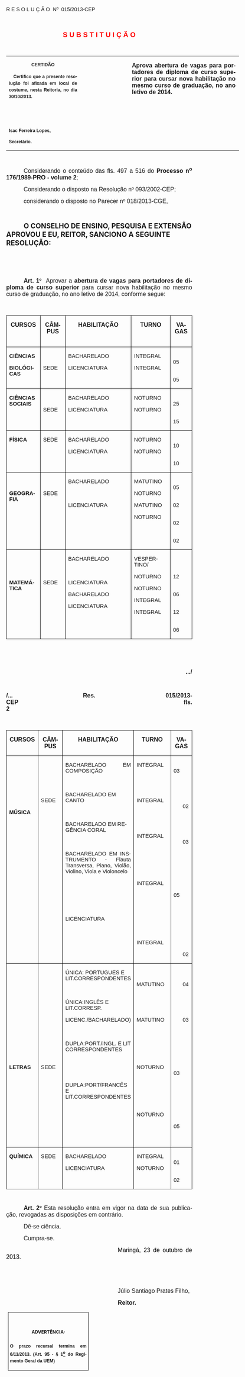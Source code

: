 <body lang=PT-BR link=blue vlink=purple style='tab-interval:35.4pt'>

<div class=Section1>

<p class=MsoTitle><span style='font-family:"Arial","sans-serif";mso-bidi-font-family:
"Times New Roman";mso-no-proof:yes'><o:p>&nbsp;</o:p></span></p>

<p class=MsoTitle><span style='font-family:"Arial","sans-serif";mso-bidi-font-family:
"Times New Roman";mso-no-proof:yes'>R E S O L U Ç Ã O<span
style='mso-spacerun:yes'>  </span>Nº<span style='mso-spacerun:yes'>  </span>015/2013-CEP<o:p></o:p></span></p>

<p class=BodyText21 align=center style='text-align:center'><b style='mso-bidi-font-weight:
normal'><span style='font-size:14.0pt;font-family:"Arial","sans-serif";
mso-bidi-font-family:"Times New Roman";mso-no-proof:yes'><o:p>&nbsp;</o:p></span></b></p>

<p class=BodyText21 align=center style='text-align:center'><b style='mso-bidi-font-weight:
normal'><span style='font-size:14.0pt;font-family:"Arial","sans-serif";
mso-bidi-font-family:"Times New Roman";color:red;mso-no-proof:yes'>S U B S T I
T U I Ç Ã O<o:p></o:p></span></b></p>

<p class=BodyText21><span style='mso-bidi-font-size:12.0pt;font-family:"Arial","sans-serif";
mso-bidi-font-family:"Times New Roman";mso-no-proof:yes'><o:p>&nbsp;</o:p></span></p>

<table class=MsoNormalTable border=0 cellspacing=0 cellpadding=0 width=631
 style='width:473.2pt;border-collapse:collapse;mso-padding-alt:0cm 5.4pt 0cm 5.4pt'>
 <tr style='mso-yfti-irow:0;mso-yfti-firstrow:yes;mso-yfti-lastrow:yes'>
  <td width=196 valign=top style='width:147.15pt;padding:0cm 5.4pt 0cm 5.4pt'>
  <p class=MsoNormal align=center style='text-align:center'><b
  style='mso-bidi-font-weight:normal'><span style='font-size:9.0pt;mso-bidi-font-size:
  10.0pt;font-family:"Arial","sans-serif";mso-bidi-font-family:"Times New Roman";
  mso-no-proof:yes'>CERTIDÃO<o:p></o:p></span></b></p>
  <p class=MsoNormal style='text-align:justify;line-height:150%'><b
  style='mso-bidi-font-weight:normal'><span style='font-size:9.0pt;mso-bidi-font-size:
  10.0pt;line-height:150%;font-family:"Arial","sans-serif";mso-bidi-font-family:
  "Times New Roman";mso-no-proof:yes'><span style='mso-spacerun:yes'>  
  </span>Certifico que a presente resolução foi afixada em local de costume,
  nesta Reitoria, no dia 30/10/2013.<o:p></o:p></span></b></p>
  <p class=MsoNormal><b style='mso-bidi-font-weight:normal'><span
  style='font-size:9.0pt;mso-bidi-font-size:10.0pt;font-family:"Arial","sans-serif";
  mso-bidi-font-family:"Times New Roman";mso-no-proof:yes'><o:p>&nbsp;</o:p></span></b></p>
  <p class=MsoNormal><b style='mso-bidi-font-weight:normal'><span
  style='font-size:9.0pt;mso-bidi-font-size:10.0pt;font-family:"Arial","sans-serif";
  mso-bidi-font-family:"Times New Roman";mso-no-proof:yes'><o:p>&nbsp;</o:p></span></b></p>
  <p class=MsoNormal><b style='mso-bidi-font-weight:normal'><span
  style='font-size:9.0pt;mso-bidi-font-size:10.0pt;font-family:"Arial","sans-serif";
  mso-bidi-font-family:"Times New Roman";mso-no-proof:yes'>Isac Ferreira Lopes,<o:p></o:p></span></b></p>
  <p class=MsoNormal><b style='mso-bidi-font-weight:normal'><span
  style='font-size:9.0pt;mso-bidi-font-size:10.0pt;font-family:"Arial","sans-serif";
  mso-bidi-font-family:"Times New Roman";mso-no-proof:yes'>Secretário.<o:p></o:p></span></b></p>
  </td>
  <td width=131 valign=top style='width:98.25pt;padding:0cm 5.4pt 0cm 5.4pt'>
  <p class=MsoNormal style='margin-right:-5.4pt'><b style='mso-bidi-font-weight:
  normal'><span style='font-size:11.0pt;mso-bidi-font-size:10.0pt;font-family:
  "Arial","sans-serif";mso-bidi-font-family:"Times New Roman";mso-no-proof:
  yes'><o:p>&nbsp;</o:p></span></b></p>
  </td>
  <td width=304 valign=top style='width:227.8pt;padding:0cm 5.4pt 0cm 5.4pt'>
  <p class=MsoNormal style='margin-right:1.7pt;text-align:justify'><b
  style='mso-bidi-font-weight:normal'><span style='font-size:12.0pt;font-family:
  "Arial","sans-serif";mso-bidi-font-family:"Times New Roman";mso-no-proof:
  yes'>Aprova abertura de vagas para portadores de diploma de curso superior
  para cursar nova habilitação no mesmo curso de graduação, no ano letivo de
  2014.<o:p></o:p></span></b></p>
  </td>
 </tr>
</table>

<p class=MsoNormal style='margin-bottom:3.0pt;text-align:justify;text-indent:
35.45pt;mso-layout-grid-align:none;text-autospace:none'><span style='font-size:
8.0pt;font-family:"Arial","sans-serif";mso-no-proof:yes'><o:p>&nbsp;</o:p></span></p>

<p class=MsoNormal style='text-align:justify;text-indent:35.45pt;mso-layout-grid-align:
none;text-autospace:none'><span style='font-size:12.0pt;font-family:"Arial","sans-serif";
mso-no-proof:yes'>Considerando o conteúdo das fls. 497 a 516 do <b
style='mso-bidi-font-weight:normal'>Processo n<sup>o</sup> 176/1989-PRO -
volume 2</b>;<o:p></o:p></span></p>

<p class=MsoNormal style='margin-bottom:4.0pt;text-align:justify;text-indent:
35.45pt;mso-layout-grid-align:none;text-autospace:none'><span style='font-size:
12.0pt;font-family:"Arial","sans-serif";mso-no-proof:yes'>Considerando o
disposto na Resolução nº 093/2002-CEP;<o:p></o:p></span></p>

<p class=MsoNormal style='margin-bottom:4.0pt;text-align:justify;text-indent:
35.45pt;mso-layout-grid-align:none;text-autospace:none'><span style='font-size:
12.0pt;font-family:"Arial","sans-serif";mso-no-proof:yes'>considerando o disposto
no Parecer nº 018/2013-CGE,<o:p></o:p></span></p>

<p class=MsoNormal style='text-align:justify;text-indent:35.45pt'><span
style='font-size:12.0pt;font-family:"Arial","sans-serif";mso-no-proof:yes'><o:p>&nbsp;</o:p></span></p>

<p class=MsoBodyTextIndent style='text-indent:35.45pt'><b style='mso-bidi-font-weight:
normal'><span style='font-size:14.0pt;mso-no-proof:yes'>O CONSELHO DE ENSINO,
PESQUISA E EXTENSÃO APROVOU E EU, REITOR, SANCIONO A SEGUINTE RESOLUÇÃO:<o:p></o:p></span></b></p>

<p class=MsoBodyTextIndent style='text-indent:35.45pt'><span style='font-size:
12.0pt;mso-no-proof:yes'><o:p>&nbsp;</o:p></span></p>

<p class=MsoBodyTextIndent style='text-indent:35.45pt'><span style='font-size:
12.0pt;mso-no-proof:yes'><o:p>&nbsp;</o:p></span></p>

<p class=MsoNormal style='text-align:justify;text-indent:35.45pt;text-autospace:
ideograph-other'><b style='mso-bidi-font-weight:normal'><span style='font-size:
12.0pt;font-family:"Arial","sans-serif"'>Art. 1º</span></b><span
style='font-size:12.0pt;font-family:"Arial","sans-serif"'>&nbsp;&nbsp;</span><span
style='font-size:12.0pt;font-family:"Arial","sans-serif";mso-bidi-font-family:
"Times New Roman";mso-no-proof:yes'>Aprovar a <b style='mso-bidi-font-weight:
normal'>abertura de vagas para portadores de diploma de curso superior</b> para
cursar nova habilitação no mesmo curso de graduação, no ano letivo de 2014,
conforme segue:<o:p></o:p></span></p>

<p class=MsoNormal style='text-align:justify'><span style='font-size:12.0pt;
font-family:"Arial","sans-serif";mso-no-proof:yes'><o:p>&nbsp;</o:p></span></p>

<table class=MsoNormalTable border=1 cellspacing=0 cellpadding=0 width="100%"
 style='width:100.0%;border-collapse:collapse;border:none;mso-border-alt:solid windowtext .5pt;
 mso-yfti-tbllook:1184;mso-padding-alt:0cm 5.4pt 0cm 5.4pt;mso-border-insideh:
 .5pt solid windowtext;mso-border-insidev:.5pt solid windowtext'>
 <tr style='mso-yfti-irow:0;mso-yfti-firstrow:yes'>
  <td width="18%" valign=top style='width:18.24%;border:solid windowtext 1.0pt;
  mso-border-alt:solid windowtext .5pt;padding:0cm 5.4pt 0cm 5.4pt'>
  <p class=MsoNormal align=center style='text-align:center'><b
  style='mso-bidi-font-weight:normal'><span style='font-size:12.0pt;font-family:
  "Arial","sans-serif";mso-no-proof:yes'>CURSOS<o:p></o:p></span></b></p>
  <p class=MsoNormal align=center style='text-align:center'><span
  style='font-size:12.0pt;font-family:"Arial","sans-serif";mso-no-proof:yes'><o:p>&nbsp;</o:p></span></p>
  </td>
  <td width="13%" valign=top style='width:13.54%;border:solid windowtext 1.0pt;
  border-left:none;mso-border-left-alt:solid windowtext .5pt;mso-border-alt:
  solid windowtext .5pt;padding:0cm 5.4pt 0cm 5.4pt'>
  <p class=MsoNormal align=center style='text-align:center'><b
  style='mso-bidi-font-weight:normal'><span style='font-size:12.0pt;font-family:
  "Arial","sans-serif";mso-no-proof:yes'>CÂMPUS<o:p></o:p></span></b></p>
  </td>
  <td width="35%" valign=top style='width:35.5%;border:solid windowtext 1.0pt;
  border-left:none;mso-border-left-alt:solid windowtext .5pt;mso-border-alt:
  solid windowtext .5pt;padding:0cm 5.4pt 0cm 5.4pt'>
  <p class=MsoNormal align=center style='text-align:center'><b
  style='mso-bidi-font-weight:normal'><span style='font-size:12.0pt;font-family:
  "Arial","sans-serif";mso-no-proof:yes'>HABILITAÇÃO<o:p></o:p></span></b></p>
  </td>
  <td width="21%" valign=top style='width:21.02%;border:solid windowtext 1.0pt;
  border-left:none;mso-border-left-alt:solid windowtext .5pt;mso-border-alt:
  solid windowtext .5pt;padding:0cm 5.4pt 0cm 5.4pt'>
  <p class=MsoNormal align=center style='text-align:center'><b
  style='mso-bidi-font-weight:normal'><span style='font-size:12.0pt;font-family:
  "Arial","sans-serif";mso-no-proof:yes'>TURNO<o:p></o:p></span></b></p>
  </td>
  <td width="11%" valign=top style='width:11.7%;border:solid windowtext 1.0pt;
  border-left:none;mso-border-left-alt:solid windowtext .5pt;mso-border-alt:
  solid windowtext .5pt;padding:0cm 5.4pt 0cm 5.4pt'>
  <p class=MsoNormal align=center style='text-align:center'><b
  style='mso-bidi-font-weight:normal'><span style='font-size:12.0pt;font-family:
  "Arial","sans-serif";mso-no-proof:yes'>VAGAS<o:p></o:p></span></b></p>
  </td>
 </tr>
 <tr style='mso-yfti-irow:1'>
  <td width="18%" valign=top style='width:18.24%;border:solid windowtext 1.0pt;
  border-top:none;mso-border-top-alt:solid windowtext .5pt;mso-border-alt:solid windowtext .5pt;
  padding:0cm 5.4pt 0cm 5.4pt'>
  <p class=MsoNormal><b style='mso-bidi-font-weight:normal'><span
  style='font-size:11.0pt;font-family:"Arial","sans-serif";mso-no-proof:yes'>CIÊNCIAS<o:p></o:p></span></b></p>
  <p class=MsoNormal><b style='mso-bidi-font-weight:normal'><span
  style='font-size:11.0pt;font-family:"Arial","sans-serif";mso-no-proof:yes'>BIOLÓGICAS<o:p></o:p></span></b></p>
  </td>
  <td width="13%" valign=top style='width:13.54%;border-top:none;border-left:
  none;border-bottom:solid windowtext 1.0pt;border-right:solid windowtext 1.0pt;
  mso-border-top-alt:solid windowtext .5pt;mso-border-left-alt:solid windowtext .5pt;
  mso-border-alt:solid windowtext .5pt;padding:0cm 5.4pt 0cm 5.4pt'>
  <p class=MsoNormal><span style='font-size:11.0pt;font-family:"Arial","sans-serif";
  mso-no-proof:yes'><o:p>&nbsp;</o:p></span></p>
  <p class=MsoNormal><span style='font-size:11.0pt;font-family:"Arial","sans-serif";
  mso-no-proof:yes'>SEDE<o:p></o:p></span></p>
  </td>
  <td width="35%" valign=top style='width:35.5%;border-top:none;border-left:
  none;border-bottom:solid windowtext 1.0pt;border-right:solid windowtext 1.0pt;
  mso-border-top-alt:solid windowtext .5pt;mso-border-left-alt:solid windowtext .5pt;
  mso-border-alt:solid windowtext .5pt;padding:0cm 5.4pt 0cm 5.4pt'>
  <p class=MsoNormal><span style='font-size:11.0pt;font-family:"Arial","sans-serif";
  mso-no-proof:yes'>BACHARELADO<o:p></o:p></span></p>
  <p class=MsoNormal><span style='font-size:11.0pt;font-family:"Arial","sans-serif";
  mso-no-proof:yes'>LICENCIATURA<o:p></o:p></span></p>
  </td>
  <td width="21%" valign=top style='width:21.02%;border-top:none;border-left:
  none;border-bottom:solid windowtext 1.0pt;border-right:solid windowtext 1.0pt;
  mso-border-top-alt:solid windowtext .5pt;mso-border-left-alt:solid windowtext .5pt;
  mso-border-alt:solid windowtext .5pt;padding:0cm 5.4pt 0cm 5.4pt'>
  <p class=MsoNormal><span style='font-size:11.0pt;font-family:"Arial","sans-serif";
  mso-no-proof:yes'>INTEGRAL<o:p></o:p></span></p>
  <p class=MsoNormal><span style='font-size:11.0pt;font-family:"Arial","sans-serif";
  mso-no-proof:yes'>INTEGRAL<o:p></o:p></span></p>
  </td>
  <td width="11%" valign=top style='width:11.7%;border-top:none;border-left:
  none;border-bottom:solid windowtext 1.0pt;border-right:solid windowtext 1.0pt;
  mso-border-top-alt:solid windowtext .5pt;mso-border-left-alt:solid windowtext .5pt;
  mso-border-alt:solid windowtext .5pt;padding:0cm 5.4pt 0cm 5.4pt'>
  <p class=MsoNormal><span style='font-size:11.0pt;font-family:"Arial","sans-serif";
  mso-no-proof:yes'><span style='mso-spacerun:yes'>       </span>05<o:p></o:p></span></p>
  <p class=MsoNormal><span style='font-size:11.0pt;font-family:"Arial","sans-serif";
  mso-no-proof:yes'><span style='mso-spacerun:yes'>       </span>05<o:p></o:p></span></p>
  </td>
 </tr>
 <tr style='mso-yfti-irow:2'>
  <td width="18%" valign=top style='width:18.24%;border:solid windowtext 1.0pt;
  border-top:none;mso-border-top-alt:solid windowtext .5pt;mso-border-alt:solid windowtext .5pt;
  padding:0cm 5.4pt 0cm 5.4pt'>
  <p class=MsoNormal><b style='mso-bidi-font-weight:normal'><span
  style='font-size:11.0pt;font-family:"Arial","sans-serif";mso-no-proof:yes'>CIÊNCIAS
  SOCIAIS<o:p></o:p></span></b></p>
  </td>
  <td width="13%" valign=top style='width:13.54%;border-top:none;border-left:
  none;border-bottom:solid windowtext 1.0pt;border-right:solid windowtext 1.0pt;
  mso-border-top-alt:solid windowtext .5pt;mso-border-left-alt:solid windowtext .5pt;
  mso-border-alt:solid windowtext .5pt;padding:0cm 5.4pt 0cm 5.4pt'>
  <p class=MsoNormal><span style='font-size:11.0pt;font-family:"Arial","sans-serif";
  mso-no-proof:yes'><o:p>&nbsp;</o:p></span></p>
  <p class=MsoNormal><span style='font-size:11.0pt;font-family:"Arial","sans-serif";
  mso-no-proof:yes'>SEDE<o:p></o:p></span></p>
  </td>
  <td width="35%" valign=top style='width:35.5%;border-top:none;border-left:
  none;border-bottom:solid windowtext 1.0pt;border-right:solid windowtext 1.0pt;
  mso-border-top-alt:solid windowtext .5pt;mso-border-left-alt:solid windowtext .5pt;
  mso-border-alt:solid windowtext .5pt;padding:0cm 5.4pt 0cm 5.4pt'>
  <p class=MsoNormal><span style='font-size:11.0pt;font-family:"Arial","sans-serif";
  mso-no-proof:yes'>BACHARELADO<o:p></o:p></span></p>
  <p class=MsoNormal><span style='font-size:11.0pt;font-family:"Arial","sans-serif";
  mso-no-proof:yes'>LICENCIATURA<o:p></o:p></span></p>
  </td>
  <td width="21%" valign=top style='width:21.02%;border-top:none;border-left:
  none;border-bottom:solid windowtext 1.0pt;border-right:solid windowtext 1.0pt;
  mso-border-top-alt:solid windowtext .5pt;mso-border-left-alt:solid windowtext .5pt;
  mso-border-alt:solid windowtext .5pt;padding:0cm 5.4pt 0cm 5.4pt'>
  <p class=MsoNormal><span style='font-size:11.0pt;font-family:"Arial","sans-serif";
  mso-no-proof:yes'>NOTURNO<o:p></o:p></span></p>
  <p class=MsoNormal><span style='font-size:11.0pt;font-family:"Arial","sans-serif";
  mso-no-proof:yes'>NOTURNO<o:p></o:p></span></p>
  </td>
  <td width="11%" valign=top style='width:11.7%;border-top:none;border-left:
  none;border-bottom:solid windowtext 1.0pt;border-right:solid windowtext 1.0pt;
  mso-border-top-alt:solid windowtext .5pt;mso-border-left-alt:solid windowtext .5pt;
  mso-border-alt:solid windowtext .5pt;padding:0cm 5.4pt 0cm 5.4pt'>
  <p class=MsoNormal><span style='font-size:11.0pt;font-family:"Arial","sans-serif";
  mso-no-proof:yes'><span style='mso-spacerun:yes'>       </span>25<o:p></o:p></span></p>
  <p class=MsoNormal><span style='font-size:11.0pt;font-family:"Arial","sans-serif";
  mso-no-proof:yes'><span style='mso-spacerun:yes'>       </span>15<o:p></o:p></span></p>
  </td>
 </tr>
 <tr style='mso-yfti-irow:3'>
  <td width="18%" valign=top style='width:18.24%;border:solid windowtext 1.0pt;
  border-top:none;mso-border-top-alt:solid windowtext .5pt;mso-border-alt:solid windowtext .5pt;
  padding:0cm 5.4pt 0cm 5.4pt'>
  <p class=MsoNormal><b style='mso-bidi-font-weight:normal'><span
  style='font-size:11.0pt;font-family:"Arial","sans-serif";mso-no-proof:yes'>FÍSICA<o:p></o:p></span></b></p>
  </td>
  <td width="13%" valign=top style='width:13.54%;border-top:none;border-left:
  none;border-bottom:solid windowtext 1.0pt;border-right:solid windowtext 1.0pt;
  mso-border-top-alt:solid windowtext .5pt;mso-border-left-alt:solid windowtext .5pt;
  mso-border-alt:solid windowtext .5pt;padding:0cm 5.4pt 0cm 5.4pt'>
  <p class=MsoNormal><span style='font-size:11.0pt;font-family:"Arial","sans-serif";
  mso-no-proof:yes'>SEDE<o:p></o:p></span></p>
  </td>
  <td width="35%" valign=top style='width:35.5%;border-top:none;border-left:
  none;border-bottom:solid windowtext 1.0pt;border-right:solid windowtext 1.0pt;
  mso-border-top-alt:solid windowtext .5pt;mso-border-left-alt:solid windowtext .5pt;
  mso-border-alt:solid windowtext .5pt;padding:0cm 5.4pt 0cm 5.4pt'>
  <p class=MsoNormal><span style='font-size:11.0pt;font-family:"Arial","sans-serif";
  mso-no-proof:yes'>BACHARELADO<o:p></o:p></span></p>
  <p class=MsoNormal><span style='font-size:11.0pt;font-family:"Arial","sans-serif";
  mso-no-proof:yes'>LICENCIATURA<o:p></o:p></span></p>
  </td>
  <td width="21%" valign=top style='width:21.02%;border-top:none;border-left:
  none;border-bottom:solid windowtext 1.0pt;border-right:solid windowtext 1.0pt;
  mso-border-top-alt:solid windowtext .5pt;mso-border-left-alt:solid windowtext .5pt;
  mso-border-alt:solid windowtext .5pt;padding:0cm 5.4pt 0cm 5.4pt'>
  <p class=MsoNormal><span style='font-size:11.0pt;font-family:"Arial","sans-serif";
  mso-no-proof:yes'>NOTURNO<o:p></o:p></span></p>
  <p class=MsoNormal><span style='font-size:11.0pt;font-family:"Arial","sans-serif";
  mso-no-proof:yes'>NOTURNO<o:p></o:p></span></p>
  </td>
  <td width="11%" valign=top style='width:11.7%;border-top:none;border-left:
  none;border-bottom:solid windowtext 1.0pt;border-right:solid windowtext 1.0pt;
  mso-border-top-alt:solid windowtext .5pt;mso-border-left-alt:solid windowtext .5pt;
  mso-border-alt:solid windowtext .5pt;padding:0cm 5.4pt 0cm 5.4pt'>
  <p class=MsoNormal><span style='font-size:11.0pt;font-family:"Arial","sans-serif";
  mso-no-proof:yes'><span style='mso-spacerun:yes'>       </span>10<o:p></o:p></span></p>
  <p class=MsoNormal><span style='font-size:11.0pt;font-family:"Arial","sans-serif";
  mso-no-proof:yes'><span style='mso-spacerun:yes'>       </span>10<o:p></o:p></span></p>
  </td>
 </tr>
 <tr style='mso-yfti-irow:4'>
  <td width="18%" valign=top style='width:18.24%;border:solid windowtext 1.0pt;
  border-top:none;mso-border-top-alt:solid windowtext .5pt;mso-border-alt:solid windowtext .5pt;
  padding:0cm 5.4pt 0cm 5.4pt'>
  <p class=MsoNormal><b style='mso-bidi-font-weight:normal'><span
  style='font-size:11.0pt;font-family:"Arial","sans-serif";mso-no-proof:yes'><o:p>&nbsp;</o:p></span></b></p>
  <p class=MsoNormal><b style='mso-bidi-font-weight:normal'><span
  style='font-size:11.0pt;font-family:"Arial","sans-serif";mso-no-proof:yes'>GEOGRAFIA<o:p></o:p></span></b></p>
  </td>
  <td width="13%" valign=top style='width:13.54%;border-top:none;border-left:
  none;border-bottom:solid windowtext 1.0pt;border-right:solid windowtext 1.0pt;
  mso-border-top-alt:solid windowtext .5pt;mso-border-left-alt:solid windowtext .5pt;
  mso-border-alt:solid windowtext .5pt;padding:0cm 5.4pt 0cm 5.4pt'>
  <p class=MsoNormal><span style='font-size:11.0pt;font-family:"Arial","sans-serif";
  mso-no-proof:yes'><span style='mso-spacerun:yes'>     </span><o:p></o:p></span></p>
  <p class=MsoNormal><span style='font-size:11.0pt;font-family:"Arial","sans-serif";
  mso-no-proof:yes'>SEDE<o:p></o:p></span></p>
  </td>
  <td width="35%" valign=top style='width:35.5%;border-top:none;border-left:
  none;border-bottom:solid windowtext 1.0pt;border-right:solid windowtext 1.0pt;
  mso-border-top-alt:solid windowtext .5pt;mso-border-left-alt:solid windowtext .5pt;
  mso-border-alt:solid windowtext .5pt;padding:0cm 5.4pt 0cm 5.4pt'>
  <p class=MsoNormal><span style='font-size:11.0pt;font-family:"Arial","sans-serif";
  mso-no-proof:yes'>BACHARELADO<o:p></o:p></span></p>
  <p class=MsoNormal><span style='font-size:11.0pt;font-family:"Arial","sans-serif";
  mso-no-proof:yes'><o:p>&nbsp;</o:p></span></p>
  <p class=MsoNormal><span style='font-size:11.0pt;font-family:"Arial","sans-serif";
  mso-no-proof:yes'>LICENCIATURA<o:p></o:p></span></p>
  </td>
  <td width="21%" valign=top style='width:21.02%;border-top:none;border-left:
  none;border-bottom:solid windowtext 1.0pt;border-right:solid windowtext 1.0pt;
  mso-border-top-alt:solid windowtext .5pt;mso-border-left-alt:solid windowtext .5pt;
  mso-border-alt:solid windowtext .5pt;padding:0cm 5.4pt 0cm 5.4pt'>
  <p class=MsoNormal><span style='font-size:11.0pt;font-family:"Arial","sans-serif";
  mso-no-proof:yes'>MATUTINO<o:p></o:p></span></p>
  <p class=MsoNormal><span style='font-size:11.0pt;font-family:"Arial","sans-serif";
  mso-no-proof:yes'>NOTURNO<o:p></o:p></span></p>
  <p class=MsoNormal><span style='font-size:11.0pt;font-family:"Arial","sans-serif";
  mso-no-proof:yes'>MATUTINO<o:p></o:p></span></p>
  <p class=MsoNormal><span style='font-size:11.0pt;font-family:"Arial","sans-serif";
  mso-no-proof:yes'>NOTURNO<o:p></o:p></span></p>
  </td>
  <td width="11%" valign=top style='width:11.7%;border-top:none;border-left:
  none;border-bottom:solid windowtext 1.0pt;border-right:solid windowtext 1.0pt;
  mso-border-top-alt:solid windowtext .5pt;mso-border-left-alt:solid windowtext .5pt;
  mso-border-alt:solid windowtext .5pt;padding:0cm 5.4pt 0cm 5.4pt'>
  <p class=MsoNormal><span style='font-size:11.0pt;font-family:"Arial","sans-serif";
  mso-no-proof:yes'><span style='mso-spacerun:yes'>       </span>05<o:p></o:p></span></p>
  <p class=MsoNormal><span style='font-size:11.0pt;font-family:"Arial","sans-serif";
  mso-no-proof:yes'><span style='mso-spacerun:yes'>       </span>02<o:p></o:p></span></p>
  <p class=MsoNormal><span style='font-size:11.0pt;font-family:"Arial","sans-serif";
  mso-no-proof:yes'><span style='mso-spacerun:yes'>       </span>02<o:p></o:p></span></p>
  <p class=MsoNormal><span style='font-size:11.0pt;font-family:"Arial","sans-serif";
  mso-no-proof:yes'><span style='mso-spacerun:yes'>       </span>02<o:p></o:p></span></p>
  </td>
 </tr>
 <tr style='mso-yfti-irow:5;mso-yfti-lastrow:yes'>
  <td width="18%" valign=top style='width:18.24%;border:solid windowtext 1.0pt;
  border-top:none;mso-border-top-alt:solid windowtext .5pt;mso-border-alt:solid windowtext .5pt;
  padding:0cm 5.4pt 0cm 5.4pt'>
  <p class=MsoNormal><b style='mso-bidi-font-weight:normal'><span
  style='font-size:11.0pt;font-family:"Arial","sans-serif";mso-no-proof:yes'><o:p>&nbsp;</o:p></span></b></p>
  <p class=MsoNormal><b style='mso-bidi-font-weight:normal'><span
  style='font-size:11.0pt;font-family:"Arial","sans-serif";mso-no-proof:yes'><o:p>&nbsp;</o:p></span></b></p>
  <p class=MsoNormal><b style='mso-bidi-font-weight:normal'><span
  style='font-size:11.0pt;font-family:"Arial","sans-serif";mso-no-proof:yes'>MATEMÁTICA<o:p></o:p></span></b></p>
  </td>
  <td width="13%" valign=top style='width:13.54%;border-top:none;border-left:
  none;border-bottom:solid windowtext 1.0pt;border-right:solid windowtext 1.0pt;
  mso-border-top-alt:solid windowtext .5pt;mso-border-left-alt:solid windowtext .5pt;
  mso-border-alt:solid windowtext .5pt;padding:0cm 5.4pt 0cm 5.4pt'>
  <p class=MsoNormal><span style='font-size:11.0pt;font-family:"Arial","sans-serif";
  mso-no-proof:yes'><span style='mso-spacerun:yes'>    </span><o:p></o:p></span></p>
  <p class=MsoNormal><span style='font-size:11.0pt;font-family:"Arial","sans-serif";
  mso-no-proof:yes'><o:p>&nbsp;</o:p></span></p>
  <p class=MsoNormal><span style='font-size:11.0pt;font-family:"Arial","sans-serif";
  mso-no-proof:yes'>SEDE<o:p></o:p></span></p>
  </td>
  <td width="35%" valign=top style='width:35.5%;border-top:none;border-left:
  none;border-bottom:solid windowtext 1.0pt;border-right:solid windowtext 1.0pt;
  mso-border-top-alt:solid windowtext .5pt;mso-border-left-alt:solid windowtext .5pt;
  mso-border-alt:solid windowtext .5pt;padding:0cm 5.4pt 0cm 5.4pt'>
  <p class=MsoNormal><span style='font-size:11.0pt;font-family:"Arial","sans-serif";
  mso-no-proof:yes'>BACHARELADO<o:p></o:p></span></p>
  <p class=MsoNormal><span style='font-size:11.0pt;font-family:"Arial","sans-serif";
  mso-no-proof:yes'><o:p>&nbsp;</o:p></span></p>
  <p class=MsoNormal><span style='font-size:11.0pt;font-family:"Arial","sans-serif";
  mso-no-proof:yes'>LICENCIATURA<o:p></o:p></span></p>
  <p class=MsoNormal><span style='font-size:11.0pt;font-family:"Arial","sans-serif";
  mso-no-proof:yes'>BACHARELADO<o:p></o:p></span></p>
  <p class=MsoNormal><span style='font-size:11.0pt;font-family:"Arial","sans-serif";
  mso-no-proof:yes'>LICENCIATURA<o:p></o:p></span></p>
  </td>
  <td width="21%" valign=top style='width:21.02%;border-top:none;border-left:
  none;border-bottom:solid windowtext 1.0pt;border-right:solid windowtext 1.0pt;
  mso-border-top-alt:solid windowtext .5pt;mso-border-left-alt:solid windowtext .5pt;
  mso-border-alt:solid windowtext .5pt;padding:0cm 5.4pt 0cm 5.4pt'>
  <p class=MsoNormal><span style='font-size:11.0pt;font-family:"Arial","sans-serif";
  mso-no-proof:yes'>VESPERTINO/<o:p></o:p></span></p>
  <p class=MsoNormal><span style='font-size:11.0pt;font-family:"Arial","sans-serif";
  mso-no-proof:yes'>NOTURNO<o:p></o:p></span></p>
  <p class=MsoNormal><span style='font-size:11.0pt;font-family:"Arial","sans-serif";
  mso-no-proof:yes'>NOTURNO<o:p></o:p></span></p>
  <p class=MsoNormal><span style='font-size:11.0pt;font-family:"Arial","sans-serif";
  mso-no-proof:yes'>INTEGRAL<o:p></o:p></span></p>
  <p class=MsoNormal><span style='font-size:11.0pt;font-family:"Arial","sans-serif";
  mso-no-proof:yes'>INTEGRAL<o:p></o:p></span></p>
  </td>
  <td width="11%" valign=top style='width:11.7%;border-top:none;border-left:
  none;border-bottom:solid windowtext 1.0pt;border-right:solid windowtext 1.0pt;
  mso-border-top-alt:solid windowtext .5pt;mso-border-left-alt:solid windowtext .5pt;
  mso-border-alt:solid windowtext .5pt;padding:0cm 5.4pt 0cm 5.4pt'>
  <p class=MsoNormal><span style='font-size:11.0pt;font-family:"Arial","sans-serif";
  mso-no-proof:yes'><o:p>&nbsp;</o:p></span></p>
  <p class=MsoNormal><span style='font-size:11.0pt;font-family:"Arial","sans-serif";
  mso-no-proof:yes'><span style='mso-spacerun:yes'>       </span>12<o:p></o:p></span></p>
  <p class=MsoNormal><span style='font-size:11.0pt;font-family:"Arial","sans-serif";
  mso-no-proof:yes'><span style='mso-spacerun:yes'>       </span>06<o:p></o:p></span></p>
  <p class=MsoNormal><span style='font-size:11.0pt;font-family:"Arial","sans-serif";
  mso-no-proof:yes'><span style='mso-spacerun:yes'>       </span>12<o:p></o:p></span></p>
  <p class=MsoNormal><span style='font-size:11.0pt;font-family:"Arial","sans-serif";
  mso-no-proof:yes'><span style='mso-spacerun:yes'>       </span>06<o:p></o:p></span></p>
  </td>
 </tr>
</table>

<p class=MsoNormal><b style='mso-bidi-font-weight:normal'><span
style='font-size:12.0pt;font-family:"Arial","sans-serif"'><o:p>&nbsp;</o:p></span></b></p>

<p class=MsoNormal><b style='mso-bidi-font-weight:normal'><span
style='font-size:12.0pt;font-family:"Arial","sans-serif"'><o:p>&nbsp;</o:p></span></b></p>

<p class=MsoNormal align=right style='text-align:right'><b style='mso-bidi-font-weight:
normal'><span style='font-size:12.0pt;font-family:"Arial","sans-serif"'>.../<o:p></o:p></span></b></p>

<p class=MsoNormal align=right style='text-align:right'><b style='mso-bidi-font-weight:
normal'><span style='font-size:12.0pt;font-family:"Arial","sans-serif"'><o:p>&nbsp;</o:p></span></b></p>

<p class=MsoNormal style='text-align:justify'><b style='mso-bidi-font-weight:
normal'><span style='font-size:12.0pt;font-family:"Arial","sans-serif"'>/... Res.
015/2013-CEP<span style='mso-tab-count:9'>                                                                                                    </span>fls.
2<o:p></o:p></span></b></p>

<p class=MsoNormal align=right style='text-align:right'><b style='mso-bidi-font-weight:
normal'><span style='font-size:12.0pt;font-family:"Arial","sans-serif"'><o:p>&nbsp;</o:p></span></b></p>

<table class=MsoNormalTable border=1 cellspacing=0 cellpadding=0 width="100%"
 style='width:100.0%;border-collapse:collapse;border:none;mso-border-alt:solid windowtext .5pt;
 mso-yfti-tbllook:1184;mso-padding-alt:0cm 5.4pt 0cm 5.4pt;mso-border-insideh:
 .5pt solid windowtext;mso-border-insidev:.5pt solid windowtext'>
 <tr style='mso-yfti-irow:0;mso-yfti-firstrow:yes'>
  <td width="18%" valign=top style='width:18.24%;border:solid windowtext 1.0pt;
  mso-border-alt:solid windowtext .5pt;padding:0cm 5.4pt 0cm 5.4pt'>
  <p class=MsoNormal align=center style='text-align:center'><b
  style='mso-bidi-font-weight:normal'><span style='font-size:12.0pt;font-family:
  "Arial","sans-serif";mso-no-proof:yes'>CURSOS</span></b><span
  style='font-size:12.0pt;font-family:"Arial","sans-serif";mso-no-proof:yes'><o:p></o:p></span></p>
  </td>
  <td width="13%" valign=top style='width:13.54%;border:solid windowtext 1.0pt;
  border-left:none;mso-border-left-alt:solid windowtext .5pt;mso-border-alt:
  solid windowtext .5pt;padding:0cm 5.4pt 0cm 5.4pt'>
  <p class=MsoNormal align=center style='text-align:center'><b
  style='mso-bidi-font-weight:normal'><span style='font-size:12.0pt;font-family:
  "Arial","sans-serif";mso-no-proof:yes'>CÂMPUS<o:p></o:p></span></b></p>
  </td>
  <td width="35%" valign=top style='width:35.5%;border:solid windowtext 1.0pt;
  border-left:none;mso-border-left-alt:solid windowtext .5pt;mso-border-alt:
  solid windowtext .5pt;padding:0cm 5.4pt 0cm 5.4pt'>
  <p class=MsoNormal align=center style='text-align:center'><b
  style='mso-bidi-font-weight:normal'><span style='font-size:12.0pt;font-family:
  "Arial","sans-serif";mso-no-proof:yes'>HABILITAÇÃO<o:p></o:p></span></b></p>
  </td>
  <td width="21%" valign=top style='width:21.02%;border:solid windowtext 1.0pt;
  border-left:none;mso-border-left-alt:solid windowtext .5pt;mso-border-alt:
  solid windowtext .5pt;padding:0cm 5.4pt 0cm 5.4pt'>
  <p class=MsoNormal align=center style='text-align:center'><b
  style='mso-bidi-font-weight:normal'><span style='font-size:12.0pt;font-family:
  "Arial","sans-serif";mso-no-proof:yes'>TURNO<o:p></o:p></span></b></p>
  </td>
  <td width="11%" valign=top style='width:11.7%;border:solid windowtext 1.0pt;
  border-left:none;mso-border-left-alt:solid windowtext .5pt;mso-border-alt:
  solid windowtext .5pt;padding:0cm 5.4pt 0cm 5.4pt'>
  <p class=MsoNormal align=center style='text-align:center'><b
  style='mso-bidi-font-weight:normal'><span style='font-size:12.0pt;font-family:
  "Arial","sans-serif";mso-no-proof:yes'>VAGAS<o:p></o:p></span></b></p>
  </td>
 </tr>
 <tr style='mso-yfti-irow:1'>
  <td width="18%" valign=top style='width:18.24%;border:solid windowtext 1.0pt;
  border-top:none;mso-border-top-alt:solid windowtext .5pt;mso-border-alt:solid windowtext .5pt;
  padding:0cm 5.4pt 0cm 5.4pt'>
  <p class=MsoNormal><b style='mso-bidi-font-weight:normal'><span
  style='font-size:11.0pt;font-family:"Arial","sans-serif";mso-no-proof:yes'><o:p>&nbsp;</o:p></span></b></p>
  <p class=MsoNormal><b style='mso-bidi-font-weight:normal'><span
  style='font-size:11.0pt;font-family:"Arial","sans-serif";mso-no-proof:yes'><o:p>&nbsp;</o:p></span></b></p>
  <p class=MsoNormal><b style='mso-bidi-font-weight:normal'><span
  style='font-size:11.0pt;font-family:"Arial","sans-serif";mso-no-proof:yes'><o:p>&nbsp;</o:p></span></b></p>
  <p class=MsoNormal><b style='mso-bidi-font-weight:normal'><span
  style='font-size:11.0pt;font-family:"Arial","sans-serif";mso-no-proof:yes'><o:p>&nbsp;</o:p></span></b></p>
  <p class=MsoNormal><b style='mso-bidi-font-weight:normal'><span
  style='font-size:11.0pt;font-family:"Arial","sans-serif";mso-no-proof:yes'>MÚSICA<o:p></o:p></span></b></p>
  </td>
  <td width="13%" valign=top style='width:13.54%;border-top:none;border-left:
  none;border-bottom:solid windowtext 1.0pt;border-right:solid windowtext 1.0pt;
  mso-border-top-alt:solid windowtext .5pt;mso-border-left-alt:solid windowtext .5pt;
  mso-border-alt:solid windowtext .5pt;padding:0cm 5.4pt 0cm 5.4pt'>
  <p class=MsoNormal><span style='font-size:11.0pt;font-family:"Arial","sans-serif";
  mso-no-proof:yes'><span style='mso-spacerun:yes'>      </span><o:p></o:p></span></p>
  <p class=MsoNormal><span style='font-size:11.0pt;font-family:"Arial","sans-serif";
  mso-no-proof:yes'><o:p>&nbsp;</o:p></span></p>
  <p class=MsoNormal><span style='font-size:11.0pt;font-family:"Arial","sans-serif";
  mso-no-proof:yes'><o:p>&nbsp;</o:p></span></p>
  <p class=MsoNormal><span style='font-size:11.0pt;font-family:"Arial","sans-serif";
  mso-no-proof:yes'>SEDE<o:p></o:p></span></p>
  </td>
  <td width="35%" valign=top style='width:35.5%;border-top:none;border-left:
  none;border-bottom:solid windowtext 1.0pt;border-right:solid windowtext 1.0pt;
  mso-border-top-alt:solid windowtext .5pt;mso-border-left-alt:solid windowtext .5pt;
  mso-border-alt:solid windowtext .5pt;padding:0cm 5.4pt 0cm 5.4pt'>
  <p class=MsoNormal style='text-align:justify'><span style='font-size:11.0pt;
  font-family:"Arial","sans-serif";mso-no-proof:yes'>BACHARELADO EM COMPOSIÇÃO<o:p></o:p></span></p>
  <p class=MsoNormal><span style='font-size:11.0pt;font-family:"Arial","sans-serif";
  mso-no-proof:yes'><o:p>&nbsp;</o:p></span></p>
  <p class=MsoNormal><span style='font-size:11.0pt;font-family:"Arial","sans-serif";
  mso-no-proof:yes'>BACHARELADO EM CANTO<o:p></o:p></span></p>
  <p class=MsoNormal><span style='font-size:11.0pt;font-family:"Arial","sans-serif";
  mso-no-proof:yes'><o:p>&nbsp;</o:p></span></p>
  <p class=MsoNormal><span style='font-size:11.0pt;font-family:"Arial","sans-serif";
  mso-no-proof:yes'>BACHARELADO <st1:PersonName ProductID="EM REGÊNCIA CORAL"
  w:st="on">EM REGÊNCIA CORAL</st1:PersonName><o:p></o:p></span></p>
  <p class=MsoNormal><span style='font-size:11.0pt;font-family:"Arial","sans-serif";
  mso-no-proof:yes'><o:p>&nbsp;</o:p></span></p>
  <p class=MsoNormal style='text-align:justify'><span style='font-size:11.0pt;
  font-family:"Arial","sans-serif";mso-no-proof:yes'>BACHARELADO EM INSTRUMENTO
  - Flauta Transversa, Piano, Violão, Violino, Viola e Violoncelo<o:p></o:p></span></p>
  <p class=MsoNormal><span style='font-size:11.0pt;font-family:"Arial","sans-serif";
  mso-no-proof:yes'><o:p>&nbsp;</o:p></span></p>
  <p class=MsoNormal><span style='font-size:11.0pt;font-family:"Arial","sans-serif";
  mso-no-proof:yes'><o:p>&nbsp;</o:p></span></p>
  <p class=MsoNormal><span style='font-size:11.0pt;font-family:"Arial","sans-serif";
  mso-no-proof:yes'><o:p>&nbsp;</o:p></span></p>
  <p class=MsoNormal><span style='font-size:11.0pt;font-family:"Arial","sans-serif";
  mso-no-proof:yes'>LICENCIATURA<o:p></o:p></span></p>
  </td>
  <td width="21%" valign=top style='width:21.02%;border-top:none;border-left:
  none;border-bottom:solid windowtext 1.0pt;border-right:solid windowtext 1.0pt;
  mso-border-top-alt:solid windowtext .5pt;mso-border-left-alt:solid windowtext .5pt;
  mso-border-alt:solid windowtext .5pt;padding:0cm 5.4pt 0cm 5.4pt'>
  <p class=MsoNormal><span style='font-size:11.0pt;font-family:"Arial","sans-serif";
  mso-no-proof:yes'>INTEGRAL<o:p></o:p></span></p>
  <p class=MsoNormal><span style='font-size:11.0pt;font-family:"Arial","sans-serif";
  mso-no-proof:yes'><o:p>&nbsp;</o:p></span></p>
  <p class=MsoNormal><span style='font-size:11.0pt;font-family:"Arial","sans-serif";
  mso-no-proof:yes'><o:p>&nbsp;</o:p></span></p>
  <p class=MsoNormal><span style='font-size:11.0pt;font-family:"Arial","sans-serif";
  mso-no-proof:yes'>INTEGRAL<o:p></o:p></span></p>
  <p class=MsoNormal><span style='font-size:11.0pt;font-family:"Arial","sans-serif";
  mso-no-proof:yes'><o:p>&nbsp;</o:p></span></p>
  <p class=MsoNormal><span style='font-size:11.0pt;font-family:"Arial","sans-serif";
  mso-no-proof:yes'><o:p>&nbsp;</o:p></span></p>
  <p class=MsoNormal><span style='font-size:11.0pt;font-family:"Arial","sans-serif";
  mso-no-proof:yes'>INTEGRAL<o:p></o:p></span></p>
  <p class=MsoNormal><span style='font-size:11.0pt;font-family:"Arial","sans-serif";
  mso-no-proof:yes'><o:p>&nbsp;</o:p></span></p>
  <p class=MsoNormal><span style='font-size:11.0pt;font-family:"Arial","sans-serif";
  mso-no-proof:yes'><o:p>&nbsp;</o:p></span></p>
  <p class=MsoNormal><span style='font-size:11.0pt;font-family:"Arial","sans-serif";
  mso-no-proof:yes'><o:p>&nbsp;</o:p></span></p>
  <p class=MsoNormal><span style='font-size:11.0pt;font-family:"Arial","sans-serif";
  mso-no-proof:yes'>INTEGRAL<o:p></o:p></span></p>
  <p class=MsoNormal><span style='font-size:11.0pt;font-family:"Arial","sans-serif";
  mso-no-proof:yes'><o:p>&nbsp;</o:p></span></p>
  <p class=MsoNormal><span style='font-size:11.0pt;font-family:"Arial","sans-serif";
  mso-no-proof:yes'><o:p>&nbsp;</o:p></span></p>
  <p class=MsoNormal><span style='font-size:11.0pt;font-family:"Arial","sans-serif";
  mso-no-proof:yes'><o:p>&nbsp;</o:p></span></p>
  <p class=MsoNormal><span style='font-size:11.0pt;font-family:"Arial","sans-serif";
  mso-no-proof:yes'><o:p>&nbsp;</o:p></span></p>
  <p class=MsoNormal><span style='font-size:11.0pt;font-family:"Arial","sans-serif";
  mso-no-proof:yes'>INTEGRAL<o:p></o:p></span></p>
  </td>
  <td width="11%" valign=top style='width:11.7%;border-top:none;border-left:
  none;border-bottom:solid windowtext 1.0pt;border-right:solid windowtext 1.0pt;
  mso-border-top-alt:solid windowtext .5pt;mso-border-left-alt:solid windowtext .5pt;
  mso-border-alt:solid windowtext .5pt;padding:0cm 5.4pt 0cm 5.4pt'>
  <p class=MsoNormal><span style='font-size:11.0pt;font-family:"Arial","sans-serif";
  mso-no-proof:yes'><span style='mso-spacerun:yes'>       </span>03<o:p></o:p></span></p>
  <p class=MsoNormal><span style='font-size:11.0pt;font-family:"Arial","sans-serif";
  mso-no-proof:yes'><o:p>&nbsp;</o:p></span></p>
  <p class=MsoNormal><span style='font-size:11.0pt;font-family:"Arial","sans-serif";
  mso-no-proof:yes'><span style='mso-spacerun:yes'>       </span><o:p></o:p></span></p>
  <p class=MsoNormal><span style='font-size:11.0pt;font-family:"Arial","sans-serif";
  mso-no-proof:yes'><span style='mso-spacerun:yes'>      </span>02<o:p></o:p></span></p>
  <p class=MsoNormal><span style='font-size:11.0pt;font-family:"Arial","sans-serif";
  mso-no-proof:yes'><span style='mso-spacerun:yes'> </span><span
  style='mso-spacerun:yes'>   </span><o:p></o:p></span></p>
  <p class=MsoNormal><span style='font-size:11.0pt;font-family:"Arial","sans-serif";
  mso-no-proof:yes'><span style='mso-spacerun:yes'>      </span><o:p></o:p></span></p>
  <p class=MsoNormal><span style='font-size:11.0pt;font-family:"Arial","sans-serif";
  mso-no-proof:yes'><span style='mso-spacerun:yes'>      </span>03<o:p></o:p></span></p>
  <p class=MsoNormal><span style='font-size:11.0pt;font-family:"Arial","sans-serif";
  mso-no-proof:yes'><span style='mso-spacerun:yes'>       </span><o:p></o:p></span></p>
  <p class=MsoNormal><span style='font-size:11.0pt;font-family:"Arial","sans-serif";
  mso-no-proof:yes'><span style='mso-spacerun:yes'>       </span><o:p></o:p></span></p>
  <p class=MsoNormal><span style='font-size:11.0pt;font-family:"Arial","sans-serif";
  mso-no-proof:yes'><o:p>&nbsp;</o:p></span></p>
  <p class=MsoNormal><span style='font-size:11.0pt;font-family:"Arial","sans-serif";
  mso-no-proof:yes'><span style='mso-spacerun:yes'>       </span>05<o:p></o:p></span></p>
  <p class=MsoNormal><span style='font-size:11.0pt;font-family:"Arial","sans-serif";
  mso-no-proof:yes'><span style='mso-spacerun:yes'>      </span><o:p></o:p></span></p>
  <p class=MsoNormal><span style='font-size:11.0pt;font-family:"Arial","sans-serif";
  mso-no-proof:yes'><span style='mso-spacerun:yes'>       </span><o:p></o:p></span></p>
  <p class=MsoNormal><span style='font-size:11.0pt;font-family:"Arial","sans-serif";
  mso-no-proof:yes'><o:p>&nbsp;</o:p></span></p>
  <p class=MsoNormal><span style='font-size:11.0pt;font-family:"Arial","sans-serif";
  mso-no-proof:yes'><span style='mso-spacerun:yes'>      </span><o:p></o:p></span></p>
  <p class=MsoNormal><span style='font-size:11.0pt;font-family:"Arial","sans-serif";
  mso-no-proof:yes'><span style='mso-spacerun:yes'> </span><span
  style='mso-spacerun:yes'>     </span>02<o:p></o:p></span></p>
  </td>
 </tr>
 <tr style='mso-yfti-irow:2'>
  <td width="18%" valign=top style='width:18.24%;border:solid windowtext 1.0pt;
  border-top:none;mso-border-top-alt:solid windowtext .5pt;mso-border-alt:solid windowtext .5pt;
  padding:0cm 5.4pt 0cm 5.4pt'>
  <p class=MsoNormal><b style='mso-bidi-font-weight:normal'><span
  style='font-size:11.0pt;font-family:"Arial","sans-serif";mso-no-proof:yes'><o:p>&nbsp;</o:p></span></b></p>
  <p class=MsoNormal><b style='mso-bidi-font-weight:normal'><span
  style='font-size:11.0pt;font-family:"Arial","sans-serif";mso-no-proof:yes'><o:p>&nbsp;</o:p></span></b></p>
  <p class=MsoNormal><b style='mso-bidi-font-weight:normal'><span
  style='font-size:11.0pt;font-family:"Arial","sans-serif";mso-no-proof:yes'><o:p>&nbsp;</o:p></span></b></p>
  <p class=MsoNormal><b style='mso-bidi-font-weight:normal'><span
  style='font-size:11.0pt;font-family:"Arial","sans-serif";mso-no-proof:yes'><o:p>&nbsp;</o:p></span></b></p>
  <p class=MsoNormal><b style='mso-bidi-font-weight:normal'><span
  style='font-size:11.0pt;font-family:"Arial","sans-serif";mso-no-proof:yes'><o:p>&nbsp;</o:p></span></b></p>
  <p class=MsoNormal><b style='mso-bidi-font-weight:normal'><span
  style='font-size:11.0pt;font-family:"Arial","sans-serif";mso-no-proof:yes'><o:p>&nbsp;</o:p></span></b></p>
  <p class=MsoNormal><b style='mso-bidi-font-weight:normal'><span
  style='font-size:11.0pt;font-family:"Arial","sans-serif";mso-no-proof:yes'><o:p>&nbsp;</o:p></span></b></p>
  <p class=MsoNormal><b style='mso-bidi-font-weight:normal'><span
  style='font-size:11.0pt;font-family:"Arial","sans-serif";mso-no-proof:yes'><o:p>&nbsp;</o:p></span></b></p>
  <p class=MsoNormal><b style='mso-bidi-font-weight:normal'><span
  style='font-size:11.0pt;font-family:"Arial","sans-serif";mso-no-proof:yes'>LETRAS<o:p></o:p></span></b></p>
  </td>
  <td width="13%" valign=top style='width:13.54%;border-top:none;border-left:
  none;border-bottom:solid windowtext 1.0pt;border-right:solid windowtext 1.0pt;
  mso-border-top-alt:solid windowtext .5pt;mso-border-left-alt:solid windowtext .5pt;
  mso-border-alt:solid windowtext .5pt;padding:0cm 5.4pt 0cm 5.4pt'>
  <p class=MsoNormal><span style='font-size:11.0pt;font-family:"Arial","sans-serif";
  mso-no-proof:yes'><o:p>&nbsp;</o:p></span></p>
  <p class=MsoNormal><span style='font-size:11.0pt;font-family:"Arial","sans-serif";
  mso-no-proof:yes'><o:p>&nbsp;</o:p></span></p>
  <p class=MsoNormal><span style='font-size:11.0pt;font-family:"Arial","sans-serif";
  mso-no-proof:yes'><o:p>&nbsp;</o:p></span></p>
  <p class=MsoNormal><span style='font-size:11.0pt;font-family:"Arial","sans-serif";
  mso-no-proof:yes'><o:p>&nbsp;</o:p></span></p>
  <p class=MsoNormal><span style='font-size:11.0pt;font-family:"Arial","sans-serif";
  mso-no-proof:yes'><o:p>&nbsp;</o:p></span></p>
  <p class=MsoNormal><span style='font-size:11.0pt;font-family:"Arial","sans-serif";
  mso-no-proof:yes'><o:p>&nbsp;</o:p></span></p>
  <p class=MsoNormal><span style='font-size:11.0pt;font-family:"Arial","sans-serif";
  mso-no-proof:yes'><o:p>&nbsp;</o:p></span></p>
  <p class=MsoNormal><span style='font-size:11.0pt;font-family:"Arial","sans-serif";
  mso-no-proof:yes'><o:p>&nbsp;</o:p></span></p>
  <p class=MsoNormal><span style='font-size:11.0pt;font-family:"Arial","sans-serif";
  mso-no-proof:yes'>SEDE<o:p></o:p></span></p>
  </td>
  <td width="35%" valign=top style='width:35.5%;border-top:none;border-left:
  none;border-bottom:solid windowtext 1.0pt;border-right:solid windowtext 1.0pt;
  mso-border-top-alt:solid windowtext .5pt;mso-border-left-alt:solid windowtext .5pt;
  mso-border-alt:solid windowtext .5pt;padding:0cm 5.4pt 0cm 5.4pt'>
  <p class=MsoNormal><span style='font-size:11.0pt;font-family:"Arial","sans-serif";
  mso-no-proof:yes'>ÚNICA: PORTUGUES E LIT.CORRESPONDENTES<o:p></o:p></span></p>
  <p class=MsoNormal><span style='font-size:11.0pt;font-family:"Arial","sans-serif";
  mso-no-proof:yes'><o:p>&nbsp;</o:p></span></p>
  <p class=MsoNormal><span style='font-size:11.0pt;font-family:"Arial","sans-serif";
  mso-no-proof:yes'>ÚNICA:INGLÊS E LIT.CORRESP.<o:p></o:p></span></p>
  <p class=MsoNormal><span style='font-size:11.0pt;font-family:"Arial","sans-serif";
  mso-no-proof:yes'>LICENC./BACHARELADO)<o:p></o:p></span></p>
  <p class=MsoNormal><span style='font-size:11.0pt;font-family:"Arial","sans-serif";
  mso-no-proof:yes'><o:p>&nbsp;</o:p></span></p>
  <p class=MsoNormal><span style='font-size:11.0pt;font-family:"Arial","sans-serif";
  mso-no-proof:yes'>DUPLA:PORT./INGL. E LIT CORRESPONDENTES<o:p></o:p></span></p>
  <p class=MsoNormal><span style='font-size:11.0pt;font-family:"Arial","sans-serif";
  mso-no-proof:yes'><o:p>&nbsp;</o:p></span></p>
  <p class=MsoNormal><span style='font-size:11.0pt;font-family:"Arial","sans-serif";
  mso-no-proof:yes'><o:p>&nbsp;</o:p></span></p>
  <p class=MsoNormal><span style='font-size:11.0pt;font-family:"Arial","sans-serif";
  mso-no-proof:yes'>DUPLA:PORT/FRANCÊS E LIT.CORRESPONDENTES<o:p></o:p></span></p>
  </td>
  <td width="21%" valign=top style='width:21.02%;border-top:none;border-left:
  none;border-bottom:solid windowtext 1.0pt;border-right:solid windowtext 1.0pt;
  mso-border-top-alt:solid windowtext .5pt;mso-border-left-alt:solid windowtext .5pt;
  mso-border-alt:solid windowtext .5pt;padding:0cm 5.4pt 0cm 5.4pt'>
  <p class=MsoNormal><span style='font-size:11.0pt;font-family:"Arial","sans-serif";
  mso-no-proof:yes'><o:p>&nbsp;</o:p></span></p>
  <p class=MsoNormal><span style='font-size:11.0pt;font-family:"Arial","sans-serif";
  mso-no-proof:yes'>MATUTINO<o:p></o:p></span></p>
  <p class=MsoNormal><span style='font-size:11.0pt;font-family:"Arial","sans-serif";
  mso-no-proof:yes'><o:p>&nbsp;</o:p></span></p>
  <p class=MsoNormal><span style='font-size:11.0pt;font-family:"Arial","sans-serif";
  mso-no-proof:yes'><o:p>&nbsp;</o:p></span></p>
  <p class=MsoNormal><span style='font-size:11.0pt;font-family:"Arial","sans-serif";
  mso-no-proof:yes'>MATUTINO<o:p></o:p></span></p>
  <p class=MsoNormal><span style='font-size:11.0pt;font-family:"Arial","sans-serif";
  mso-no-proof:yes'><o:p>&nbsp;</o:p></span></p>
  <p class=MsoNormal><span style='font-size:11.0pt;font-family:"Arial","sans-serif";
  mso-no-proof:yes'><o:p>&nbsp;</o:p></span></p>
  <p class=MsoNormal><span style='font-size:11.0pt;font-family:"Arial","sans-serif";
  mso-no-proof:yes'><o:p>&nbsp;</o:p></span></p>
  <p class=MsoNormal><span style='font-size:11.0pt;font-family:"Arial","sans-serif";
  mso-no-proof:yes'>NOTURNO<o:p></o:p></span></p>
  <p class=MsoNormal><span style='font-size:11.0pt;font-family:"Arial","sans-serif";
  mso-no-proof:yes'><o:p>&nbsp;</o:p></span></p>
  <p class=MsoNormal><span style='font-size:11.0pt;font-family:"Arial","sans-serif";
  mso-no-proof:yes'><o:p>&nbsp;</o:p></span></p>
  <p class=MsoNormal><span style='font-size:11.0pt;font-family:"Arial","sans-serif";
  mso-no-proof:yes'><o:p>&nbsp;</o:p></span></p>
  <p class=MsoNormal><span style='font-size:11.0pt;font-family:"Arial","sans-serif";
  mso-no-proof:yes'>NOTURNO<o:p></o:p></span></p>
  </td>
  <td width="11%" valign=top style='width:11.7%;border-top:none;border-left:
  none;border-bottom:solid windowtext 1.0pt;border-right:solid windowtext 1.0pt;
  mso-border-top-alt:solid windowtext .5pt;mso-border-left-alt:solid windowtext .5pt;
  mso-border-alt:solid windowtext .5pt;padding:0cm 5.4pt 0cm 5.4pt'>
  <p class=MsoNormal><span style='font-size:11.0pt;font-family:"Arial","sans-serif";
  mso-no-proof:yes'><span style='mso-spacerun:yes'>       </span><o:p></o:p></span></p>
  <p class=MsoNormal><span style='font-size:11.0pt;font-family:"Arial","sans-serif";
  mso-no-proof:yes'><span style='mso-spacerun:yes'>      </span>04<o:p></o:p></span></p>
  <p class=MsoNormal><span style='font-size:11.0pt;font-family:"Arial","sans-serif";
  mso-no-proof:yes'><o:p>&nbsp;</o:p></span></p>
  <p class=MsoNormal><span style='font-size:11.0pt;font-family:"Arial","sans-serif";
  mso-no-proof:yes'><span style='mso-spacerun:yes'>       </span><o:p></o:p></span></p>
  <p class=MsoNormal><span style='font-size:11.0pt;font-family:"Arial","sans-serif";
  mso-no-proof:yes'><span style='mso-spacerun:yes'>      </span>03<o:p></o:p></span></p>
  <p class=MsoNormal><span style='font-size:11.0pt;font-family:"Arial","sans-serif";
  mso-no-proof:yes'><o:p>&nbsp;</o:p></span></p>
  <p class=MsoNormal><span style='font-size:11.0pt;font-family:"Arial","sans-serif";
  mso-no-proof:yes'><span style='mso-spacerun:yes'>       </span><o:p></o:p></span></p>
  <p class=MsoNormal><span style='font-size:11.0pt;font-family:"Arial","sans-serif";
  mso-no-proof:yes'><o:p>&nbsp;</o:p></span></p>
  <p class=MsoNormal><span style='font-size:11.0pt;font-family:"Arial","sans-serif";
  mso-no-proof:yes'><span style='mso-spacerun:yes'>       </span>03<o:p></o:p></span></p>
  <p class=MsoNormal><span style='font-size:11.0pt;font-family:"Arial","sans-serif";
  mso-no-proof:yes'><span style='mso-spacerun:yes'>      </span><o:p></o:p></span></p>
  <p class=MsoNormal><span style='font-size:11.0pt;font-family:"Arial","sans-serif";
  mso-no-proof:yes'><o:p>&nbsp;</o:p></span></p>
  <p class=MsoNormal><span style='font-size:11.0pt;font-family:"Arial","sans-serif";
  mso-no-proof:yes'><o:p>&nbsp;</o:p></span></p>
  <p class=MsoNormal><span style='font-size:11.0pt;font-family:"Arial","sans-serif";
  mso-no-proof:yes'><span style='mso-spacerun:yes'>       </span>05<o:p></o:p></span></p>
  <p class=MsoNormal><span style='font-size:11.0pt;font-family:"Arial","sans-serif";
  mso-no-proof:yes'><o:p>&nbsp;</o:p></span></p>
  </td>
 </tr>
 <tr style='mso-yfti-irow:3;mso-yfti-lastrow:yes'>
  <td width="18%" valign=top style='width:18.24%;border:solid windowtext 1.0pt;
  border-top:none;mso-border-top-alt:solid windowtext .5pt;mso-border-alt:solid windowtext .5pt;
  padding:0cm 5.4pt 0cm 5.4pt'>
  <p class=MsoNormal><b style='mso-bidi-font-weight:normal'><span
  style='font-size:11.0pt;font-family:"Arial","sans-serif";mso-no-proof:yes'>QUÍMICA<o:p></o:p></span></b></p>
  </td>
  <td width="13%" valign=top style='width:13.54%;border-top:none;border-left:
  none;border-bottom:solid windowtext 1.0pt;border-right:solid windowtext 1.0pt;
  mso-border-top-alt:solid windowtext .5pt;mso-border-left-alt:solid windowtext .5pt;
  mso-border-alt:solid windowtext .5pt;padding:0cm 5.4pt 0cm 5.4pt'>
  <p class=MsoNormal><span style='font-size:11.0pt;font-family:"Arial","sans-serif";
  mso-no-proof:yes'>SEDE<o:p></o:p></span></p>
  </td>
  <td width="35%" valign=top style='width:35.5%;border-top:none;border-left:
  none;border-bottom:solid windowtext 1.0pt;border-right:solid windowtext 1.0pt;
  mso-border-top-alt:solid windowtext .5pt;mso-border-left-alt:solid windowtext .5pt;
  mso-border-alt:solid windowtext .5pt;padding:0cm 5.4pt 0cm 5.4pt'>
  <p class=MsoNormal><span style='font-size:11.0pt;font-family:"Arial","sans-serif";
  mso-no-proof:yes'>BACHARELADO<o:p></o:p></span></p>
  <p class=MsoNormal><span style='font-size:11.0pt;font-family:"Arial","sans-serif";
  mso-no-proof:yes'>LICENCIATURA<o:p></o:p></span></p>
  </td>
  <td width="21%" valign=top style='width:21.02%;border-top:none;border-left:
  none;border-bottom:solid windowtext 1.0pt;border-right:solid windowtext 1.0pt;
  mso-border-top-alt:solid windowtext .5pt;mso-border-left-alt:solid windowtext .5pt;
  mso-border-alt:solid windowtext .5pt;padding:0cm 5.4pt 0cm 5.4pt'>
  <p class=MsoNormal><span style='font-size:11.0pt;font-family:"Arial","sans-serif";
  mso-no-proof:yes'>INTEGRAL<o:p></o:p></span></p>
  <p class=MsoNormal><span style='font-size:11.0pt;font-family:"Arial","sans-serif";
  mso-no-proof:yes'>NOTURNO<o:p></o:p></span></p>
  </td>
  <td width="11%" valign=top style='width:11.7%;border-top:none;border-left:
  none;border-bottom:solid windowtext 1.0pt;border-right:solid windowtext 1.0pt;
  mso-border-top-alt:solid windowtext .5pt;mso-border-left-alt:solid windowtext .5pt;
  mso-border-alt:solid windowtext .5pt;padding:0cm 5.4pt 0cm 5.4pt'>
  <p class=MsoNormal><span style='font-size:11.0pt;font-family:"Arial","sans-serif";
  mso-no-proof:yes'><span style='mso-spacerun:yes'>        </span>01<o:p></o:p></span></p>
  <p class=MsoNormal><span style='font-size:11.0pt;font-family:"Arial","sans-serif";
  mso-no-proof:yes'><span style='mso-spacerun:yes'>        </span>02<o:p></o:p></span></p>
  </td>
 </tr>
</table>

<p class=MsoNormal><b style='mso-bidi-font-weight:normal'><span
style='font-size:8.0pt;font-family:"Arial","sans-serif";mso-no-proof:yes'><o:p>&nbsp;</o:p></span></b></p>

<p class=MsoNormal style='text-align:justify;text-indent:35.45pt;mso-layout-grid-align:
none;text-autospace:none'><b style='mso-bidi-font-weight:normal'><span
style='font-size:12.0pt;font-family:"Arial","sans-serif";mso-fareast-language:
EN-US;mso-no-proof:yes'>Art. 2º </span></b><span style='font-size:12.0pt;
font-family:"Arial","sans-serif";mso-fareast-language:EN-US;mso-no-proof:yes'>Esta
resolução entra em vigor na data de sua publicação, revogadas as disposições em
contrário.<o:p></o:p></span></p>

<p class=MsoNormal style='text-align:justify;text-indent:35.45pt;mso-layout-grid-align:
none;text-autospace:none'><span style='font-size:12.0pt;font-family:"Arial","sans-serif";
mso-fareast-language:EN-US;mso-no-proof:yes'>Dê-se ciência.<o:p></o:p></span></p>

<p class=MsoNormal style='text-align:justify;text-indent:35.45pt;mso-layout-grid-align:
none;text-autospace:none'><span style='font-size:12.0pt;font-family:"Arial","sans-serif";
mso-fareast-language:EN-US;mso-no-proof:yes'>Cumpra-se.<o:p></o:p></span></p>

<p class=MsoNormal style='text-align:justify;text-indent:8.0cm'><span
style='font-size:12.0pt;font-family:"Arial","sans-serif";color:black;
mso-no-proof:yes'>Maringá, 23 de outubro de 2013.<o:p></o:p></span></p>

<p class=MsoNormal style='text-align:justify;text-indent:8.0cm'><span
style='font-family:"Arial","sans-serif";mso-bidi-font-family:"Times New Roman";
mso-no-proof:yes'><o:p>&nbsp;</o:p></span></p>

<p class=MsoNormal style='text-align:justify;text-indent:8.0cm'><span
style='font-family:"Arial","sans-serif";mso-bidi-font-family:"Times New Roman";
mso-no-proof:yes'><o:p>&nbsp;</o:p></span></p>

<p class=MsoNormal style='text-align:justify;text-indent:8.0cm'><span
style='font-size:12.0pt;font-family:"Arial","sans-serif";mso-bidi-font-family:
"Times New Roman";mso-no-proof:yes'>Júlio Santiago Prates Filho,<o:p></o:p></span></p>

<p class=MsoNormal style='text-align:justify;text-indent:8.0cm;tab-stops:8.0cm 276.45pt'><b
style='mso-bidi-font-weight:normal'><span style='font-size:12.0pt;font-family:
"Arial","sans-serif";mso-bidi-font-family:"Times New Roman";mso-no-proof:yes'>Reitor.<o:p></o:p></span></b></p>

<table class=MsoNormalTable border=1 cellspacing=0 cellpadding=0
 style='margin-left:3.5pt;border-collapse:collapse;border:none;mso-border-alt:
 solid windowtext .5pt;mso-padding-alt:0cm 3.5pt 0cm 3.5pt;mso-border-insideh:
 .5pt solid windowtext;mso-border-insidev:.5pt solid windowtext'>
 <tr style='mso-yfti-irow:0;mso-yfti-firstrow:yes;mso-yfti-lastrow:yes'>
  <td width=207 valign=top style='width:155.6pt;border:solid windowtext 1.0pt;
  mso-border-alt:solid windowtext .5pt;padding:0cm 3.5pt 0cm 3.5pt'>
  <h1 align=center style='text-align:center'><span style='font-size:9.0pt;
  mso-bidi-font-size:10.0pt;mso-no-proof:yes'>ADVERTÊNCIA:<o:p></o:p></span></h1>
  <p class=MsoNormal style='text-align:justify;line-height:150%'><b
  style='mso-bidi-font-weight:normal'><span style='font-size:9.0pt;mso-bidi-font-size:
  10.0pt;line-height:150%;font-family:"Arial","sans-serif";mso-bidi-font-family:
  "Times New Roman";mso-no-proof:yes'>O prazo recursal termina em 6/11/2013.
  (Art. 95 - § 1<u><sup>o</sup></u> do Regimento Geral da UEM)</span></b><span
  style='font-size:9.0pt;mso-bidi-font-size:10.0pt;line-height:150%;font-family:
  "Arial","sans-serif";mso-bidi-font-family:"Times New Roman";mso-no-proof:
  yes'><o:p></o:p></span></p>
  </td>
 </tr>
</table>

<p class=MsoNormal style='text-align:justify;text-indent:10.0cm'><span
style='mso-no-proof:yes'><o:p>&nbsp;</o:p></span></p>

</div>

</body>
